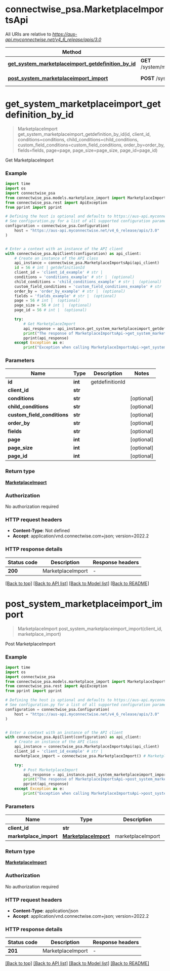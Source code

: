 # connectwise_psa.MarketplaceImportsApi

All URIs are relative to *https://aus-api.myconnectwise.net/v4_6_release/apis/3.0*

Method | HTTP request | Description
------------- | ------------- | -------------
[**get_system_marketplaceimport_getdefinition_by_id**](MarketplaceImportsApi.md#get_system_marketplaceimport_getdefinition_by_id) | **GET** /system/marketplaceimport/getdefinition/{id} | Get MarketplaceImport
[**post_system_marketplaceimport_import**](MarketplaceImportsApi.md#post_system_marketplaceimport_import) | **POST** /system/marketplaceimport/import | Post MarketplaceImport


# **get_system_marketplaceimport_getdefinition_by_id**
> MarketplaceImport get_system_marketplaceimport_getdefinition_by_id(id, client_id, conditions=conditions, child_conditions=child_conditions, custom_field_conditions=custom_field_conditions, order_by=order_by, fields=fields, page=page, page_size=page_size, page_id=page_id)

Get MarketplaceImport

### Example

```python
import time
import os
import connectwise_psa
from connectwise_psa.models.marketplace_import import MarketplaceImport
from connectwise_psa.rest import ApiException
from pprint import pprint

# Defining the host is optional and defaults to https://aus-api.myconnectwise.net/v4_6_release/apis/3.0
# See configuration.py for a list of all supported configuration parameters.
configuration = connectwise_psa.Configuration(
    host = "https://aus-api.myconnectwise.net/v4_6_release/apis/3.0"
)


# Enter a context with an instance of the API client
with connectwise_psa.ApiClient(configuration) as api_client:
    # Create an instance of the API class
    api_instance = connectwise_psa.MarketplaceImportsApi(api_client)
    id = 56 # int | getdefinitionId
    client_id = 'client_id_example' # str | 
    conditions = 'conditions_example' # str |  (optional)
    child_conditions = 'child_conditions_example' # str |  (optional)
    custom_field_conditions = 'custom_field_conditions_example' # str |  (optional)
    order_by = 'order_by_example' # str |  (optional)
    fields = 'fields_example' # str |  (optional)
    page = 56 # int |  (optional)
    page_size = 56 # int |  (optional)
    page_id = 56 # int |  (optional)

    try:
        # Get MarketplaceImport
        api_response = api_instance.get_system_marketplaceimport_getdefinition_by_id(id, client_id, conditions=conditions, child_conditions=child_conditions, custom_field_conditions=custom_field_conditions, order_by=order_by, fields=fields, page=page, page_size=page_size, page_id=page_id)
        print("The response of MarketplaceImportsApi->get_system_marketplaceimport_getdefinition_by_id:\n")
        pprint(api_response)
    except Exception as e:
        print("Exception when calling MarketplaceImportsApi->get_system_marketplaceimport_getdefinition_by_id: %s\n" % e)
```



### Parameters

Name | Type | Description  | Notes
------------- | ------------- | ------------- | -------------
 **id** | **int**| getdefinitionId | 
 **client_id** | **str**|  | 
 **conditions** | **str**|  | [optional] 
 **child_conditions** | **str**|  | [optional] 
 **custom_field_conditions** | **str**|  | [optional] 
 **order_by** | **str**|  | [optional] 
 **fields** | **str**|  | [optional] 
 **page** | **int**|  | [optional] 
 **page_size** | **int**|  | [optional] 
 **page_id** | **int**|  | [optional] 

### Return type

[**MarketplaceImport**](MarketplaceImport.md)

### Authorization

No authorization required

### HTTP request headers

 - **Content-Type**: Not defined
 - **Accept**: application/vnd.connectwise.com+json; version=2022.2

### HTTP response details
| Status code | Description | Response headers |
|-------------|-------------|------------------|
**200** | MarketplaceImport |  -  |

[[Back to top]](#) [[Back to API list]](../README.md#documentation-for-api-endpoints) [[Back to Model list]](../README.md#documentation-for-models) [[Back to README]](../README.md)

# **post_system_marketplaceimport_import**
> MarketplaceImport post_system_marketplaceimport_import(client_id, marketplace_import)

Post MarketplaceImport

### Example

```python
import time
import os
import connectwise_psa
from connectwise_psa.models.marketplace_import import MarketplaceImport
from connectwise_psa.rest import ApiException
from pprint import pprint

# Defining the host is optional and defaults to https://aus-api.myconnectwise.net/v4_6_release/apis/3.0
# See configuration.py for a list of all supported configuration parameters.
configuration = connectwise_psa.Configuration(
    host = "https://aus-api.myconnectwise.net/v4_6_release/apis/3.0"
)


# Enter a context with an instance of the API client
with connectwise_psa.ApiClient(configuration) as api_client:
    # Create an instance of the API class
    api_instance = connectwise_psa.MarketplaceImportsApi(api_client)
    client_id = 'client_id_example' # str | 
    marketplace_import = connectwise_psa.MarketplaceImport() # MarketplaceImport | marketplaceImport

    try:
        # Post MarketplaceImport
        api_response = api_instance.post_system_marketplaceimport_import(client_id, marketplace_import)
        print("The response of MarketplaceImportsApi->post_system_marketplaceimport_import:\n")
        pprint(api_response)
    except Exception as e:
        print("Exception when calling MarketplaceImportsApi->post_system_marketplaceimport_import: %s\n" % e)
```



### Parameters

Name | Type | Description  | Notes
------------- | ------------- | ------------- | -------------
 **client_id** | **str**|  | 
 **marketplace_import** | [**MarketplaceImport**](MarketplaceImport.md)| marketplaceImport | 

### Return type

[**MarketplaceImport**](MarketplaceImport.md)

### Authorization

No authorization required

### HTTP request headers

 - **Content-Type**: application/json
 - **Accept**: application/vnd.connectwise.com+json; version=2022.2

### HTTP response details
| Status code | Description | Response headers |
|-------------|-------------|------------------|
**201** | MarketplaceImport |  -  |

[[Back to top]](#) [[Back to API list]](../README.md#documentation-for-api-endpoints) [[Back to Model list]](../README.md#documentation-for-models) [[Back to README]](../README.md)

